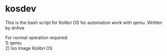 # kosdev
This is the bash script for Kolibri OS for automation work with qemu.
Written by dnfive 

For normal operation required: <br>
    1) qemu <br>
    2) Iso Image Kolibri OS

